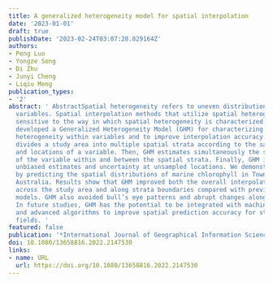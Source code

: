 ```yaml
---
title: A generalized heterogeneity model for spatial interpolation
date: '2023-01-01'
draft: true
publishDate: '2023-02-24T03:07:28.829164Z'
authors:
- Peng Luo
- Yongze Song
- Di Zhu
- Junyi Cheng
- Liqiu Meng
publication_types:
- '2'
abstract: ' AbstractSpatial heterogeneity refers to uneven distributions of geographical
  variables. Spatial interpolation methods that utilize spatial heterogeneity are
  sensitive to the way in which spatial heterogeneity is characterized. This study
  developed a Generalized Heterogeneity Model (GHM) for characterizing local and stratified
  heterogeneity within variables and to improve interpolation accuracy. GHM first
  divides a study area into multiple spatial strata according to the sample values
  and locations of a variable. Then, GHM estimates simultaneously the spatial variations
  of the variable within and between the spatial strata. Finally, GHM interpolates
  unbiased estimates and uncertainty at unsampled locations. We demonstrated the GHM
  by predicting the spatial distributions of marine chlorophyll in Townsville, Queensland,
  Australia. Results show that GHM improved both the overall interpolation accuracy
  across the study area and along strata boundaries compared with previous interpolation
  models. GHM also avoided bull’s eye patterns and abrupt changes along strata boundaries.
  In future studies, GHM has the potential to be integrated with machine learning
  and advanced algorithms to improve spatial prediction accuracy for studies in broader
  fields. '
featured: false
publication: '*International Journal of Geographical Information Science*'
doi: 10.1080/13658816.2022.2147530
links:
- name: URL
  url: https://doi.org/10.1080/13658816.2022.2147530
---
```


